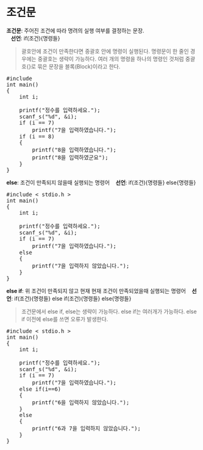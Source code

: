 # 조건문
**조건문**: 주어진 조건에 따라 명려의 실행 여부를 결정하는 문장.  
&nbsp;&nbsp;&nbsp;**선언**: if(조건){명령들}
> 괄호안에 조건이 만족한다면 중괄호 안에 명령이 실행된다.
> 명령문이 한 줄인 경우에는 중괄호는 생략이 가능하다.
> 여러 개의 명령을 하나의 명령인 것처럼 중괄호{}로 묶은 문장을 블록(Block)이라고 한다.
<pre>#include <stdio.h>
int main()
{
	int i;

	printf("정수를 입력하세요.");
	scanf_s("%d", &i);
	if (i == 7)
		printf("7을 입력하였습니다.");
	if (i == 8)
	{
		printf("8을 입력하였습니다.");
		printf("8을 입력하였군요");
	}
}
</pre>
**else**: 조건이 만족되지 않을때 실행되는 명령어
&nbsp;&nbsp;&nbsp;**선언**: if(조건){명령들} else{명령들}
<pre>#include < stdio.h >
int main()
{
	int i;

	printf("정수를 입력하세요.");
	scanf_s("%d", &i);
	if (i == 7)
		printf("7을 입력하였습니다.");
	else
	{
		printf("7을 입력하지 않았습니다.");
	}
}</pre>
**else if**: 위 조건이 만족되지 않고 현재 현재 조건이 만족되었을때 실행되는 명령어
&nbsp;&nbsp;&nbsp;**선언**: if(조건){명령들} else if(조건){명령들} else{명령들}
> 조건문에서 else if, else는 생략이 가능하다.
> else if는 여러개가 가능하다.
> else if 이전에 else를 쓰면 오류가 발생한다.
<pre>#include < stdio.h >
int main()
{
	int i;

	printf("정수를 입력하세요.");
	scanf_s("%d", &i);
	if (i == 7)
		printf("7을 입력하였습니다.");
	else if(i==6)
	{
		printf("6을 입력하지 않았습니다.");
	}
	else
	{
		printf("6과 7을 입력하지 않았습니다.");
	}
}</pre>
